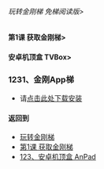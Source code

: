 ###### 玩转金刚梯 免梯阅读版>
#### 第1课 获取金刚梯>
#### 安卓机顶盒 TVBox>


### 1231、金刚App梯

- 请[点击此处下载安装]()

#### 返回到
- [玩转金刚梯](https://github.com/a2zitpro/web/blob/master/LadderFree/main.md)
- [第1课  获取金刚梯](https://github.com/a2zitpro/web/blob/master/LadderFree/LadderGet/LadderGet.md)
- [123、安卓机顶盒 AnPad](https://github.com/a2zitpro/web/blob/master/LadderFree/LadderGet/Android/TVBox/TVBox.md)



